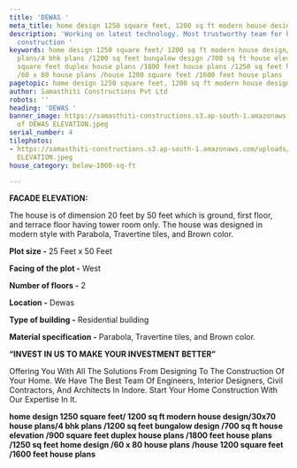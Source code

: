 ```yaml
---
title: 'DEWAS '
meta_title: home design 1250 square feet, 1200 sq ft modern house design.
description: 'Working on latest technology. Most trustworthy team for house c& building
  construction '
keywords: home design 1250 square feet/ 1200 sq ft modern house design/30x70 house
  plans/4 bhk plans /1200 sq feet bungalow design /700 sq ft house elevation /900
  square feet duplex house plans /1800 feet house plans /1250 sq feet home design
  /60 x 80 house plans /house 1200 square feet /1600 feet house plans
pagetopic: home design 1250 square feet, 1200 sq ft modern house design.
author: Samasthiti Constructions Pvt Ltd
robots: ''
heading: 'DEWAS '
banner_image: https://samasthiti-constructions.s3.ap-south-1.amazonaws.com/uploads/Copy
  of DEWAS ELEVATION.jpeg
serial_number: 4
tilephotos:
- https://samasthiti-constructions.s3.ap-south-1.amazonaws.com/uploads/Copy of DEWAS
  ELEVATION.jpeg
house_category: below-1000-sq-ft

---
```

**FACADE ELEVATION:**

The house is of dimension 20 feet by 50 feet which is ground, first floor, and terrace floor having tower room only. The house was designed in modern style with Parabola, Travertine tiles, and Brown color. 

**Plot size -** 25 Feet x 50 Feet

**Facing of the plot -** West

**Number of floors -** 2

**Location -** Dewas

**Type of building -** Residential building

**Material specification -** Parabola, Travertine tiles, and Brown color. 

**“INVEST IN US TO MAKE YOUR INVESTMENT BETTER”**

Offering You With All The Solutions From Designing To The Construction Of Your Home. We Have The Best Team Of Engineers, Interior Designers, Civil Contractors, And Architects In Indore. Start Your Home Construction With Our Expertise In It.

**home design 1250 square feet/ 1200 sq ft modern house design/30x70 house plans/4 bhk plans /1200 sq feet bungalow design /700 sq ft house elevation /900 square feet duplex house plans /1800 feet house plans /1250 sq feet home design /60 x 80 house plans /house 1200 square feet /1600 feet house plans**
